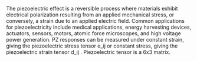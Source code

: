 The piezoelectric effect is a reversible process where materials exhibit electrical polarization resulting from an applied mechanical stress, or conversely, a strain due to an applied electric field. Common applications for piezoelectricity include medical applications, energy harvesting devices, actuators, sensors, motors, atomic force microscopes, and high voltage power generation. PZ responses can be measured under constant strain, giving the piezoelectric stress tensor e_ij  or constant stress, giving the piezoelectric strain tensor d_ij . Piezoelectric tensor is a 6x3 matrix. 
